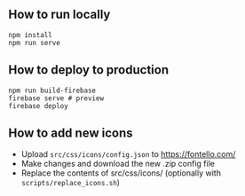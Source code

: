 ## How to run locally
```
npm install
npm run serve
```

## How to deploy to production
```
npm run build-firebase
firebase serve # preview
firebase deploy
```

## How to add new icons
- Upload `src/css/icons/config.json` to https://fontello.com/
- Make changes and download the new .zip config file
- Replace the contents of src/css/icons/ (optionally with `scripts/replace_icons.sh`)
